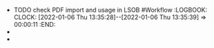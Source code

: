- TODO check PDF import and usage in LSOB #Workflow
  :LOGBOOK:
  CLOCK: [2022-01-06 Thu 13:35:28]--[2022-01-06 Thu 13:35:39] =>  00:00:11
  :END:
-
-